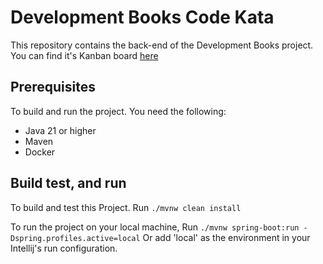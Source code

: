 # Development Books Code Kata

This repository contains the back-end of the Development Books project. You can find it's Kanban board [here](https://github.com/users/JSilkens/projects/2)

## Prerequisites

To build and run the project. You need the following:

- Java 21 or higher
- Maven
- Docker

## Build test, and run

To build and test this Project. Run `./mvnw clean install`

To run the project on your local machine, Run `./mvnw spring-boot:run -Dspring.profiles.active=local` Or add 'local' as
the environment in your Intellij's run configuration.
